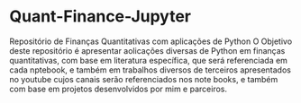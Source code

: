 # Quant-Finance-Jupyter
Repositório de Finanças Quantitativas com aplicações de Python 
 O Objetivo deste repositório é apresentar aolicações diversas de Python em finanças quantitativas, com base em literatura específica, que será referenciada em cada nptebook, e também em trabalhos diversos de terceiros apresentados no youtube cujos canais serão referenciados nos note books, e também com base em projetos desenvolvidos por mim e parceiros.
